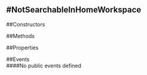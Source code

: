 #NotSearchableInHomeWorkspace
---
##Constructors 


##Methods  







##Properties  


##Events  
####No public events defined

